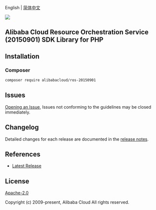 English | [简体中文](README-CN.md)

![](https://aliyunsdk-pages.alicdn.com/icons/AlibabaCloud.svg)

## Alibaba Cloud Resource Orchestration Service (20150901) SDK Library for PHP

## Installation

### Composer

```bash
composer require alibabacloud/ros-20150901
```

## Issues

[Opening an Issue](https://github.com/aliyun/alibabacloud-sdk/issues/new), Issues not conforming to the guidelines may be closed immediately.

## Changelog

Detailed changes for each release are documented in the [release notes](./ChangeLog.txt).

## References

* [Latest Release](https://github.com/aliyun/alibabacloud-sdk)

## License

[Apache-2.0](http://www.apache.org/licenses/LICENSE-2.0)

Copyright (c) 2009-present, Alibaba Cloud All rights reserved.
